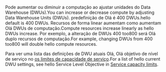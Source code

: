
<!--
includes/sql-data-warehouse-include-pause-description.md

Latest Freshness check:  2016-04-22 , barbkess.

As of circa 2016-04-22, hello following topics might include this include:
articles/sql-data-warehouse/sql-data-warehouse-manage-scale-out-tasks.md
articles/sql-data-warehouse/sql-data-warehouse-manage-scale-out-tasks-powershell.md
articles/sql-data-warehouse/sql-data-warehouse-manage-scale-out-tasks-rest-api.md

-->
<span data-ttu-id="e1ca9-101">Pode aumentar ou diminuir a computação ao ajustar unidades do Data Warehouse (DWUs).</span><span class="sxs-lookup"><span data-stu-id="e1ca9-101">You can increase or decrease compute by adjusting Data Warehouse Units (DWUs).</span></span> <span data-ttu-id="e1ca9-102">predefinição de Olá é 400 DWUs.</span><span class="sxs-lookup"><span data-stu-id="e1ca9-102">hello default is 400 DWUs.</span></span> <span data-ttu-id="e1ca9-103">Recursos de forma linear aumentam como aumentam Olá DWUs de computação.</span><span class="sxs-lookup"><span data-stu-id="e1ca9-103">Compute resources increase linearly as hello DWUs increase.</span></span> <span data-ttu-id="e1ca9-104">Por exemplo, a alteração de DWUs 400 too800 será Olá duplo recursos de computação.</span><span class="sxs-lookup"><span data-stu-id="e1ca9-104">For example, changing DWUs from 400 too800 will double hello compute resources.</span></span> 

<span data-ttu-id="e1ca9-105">Para ver uma lista das definições de DWU atuais Olá, Olá objetivo de nível de serviço no [os limites de capacidade de serviço](../articles/sql-data-warehouse/sql-data-warehouse-service-capacity-limits.md).</span><span class="sxs-lookup"><span data-stu-id="e1ca9-105">For a list of hello current DWU settings, see hello Service Level Objective in [Service capacity limits](../articles/sql-data-warehouse/sql-data-warehouse-service-capacity-limits.md).</span></span>

